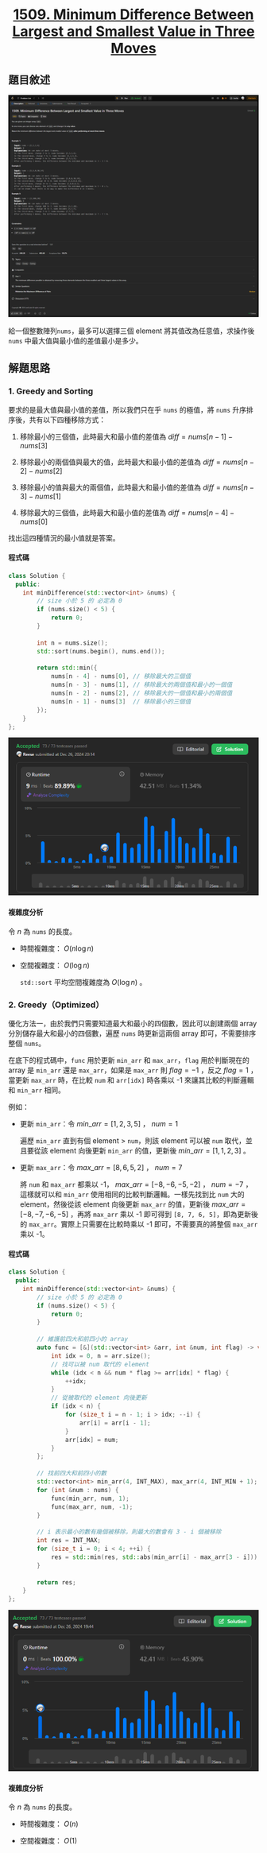 # <center> [1509. Minimum Difference Between Largest and Smallest Value in Three Moves](https://leetcode.com/problems/minimum-difference-between-largest-and-smallest-value-in-three-moves/description/) </center>

## 題目敘述

[![](https://raw.githubusercontent.com/reese60525/ForPicGo/main/Pictures/20241226200042708.png)](https://raw.githubusercontent.com/reese60525/ForPicGo/main/Pictures/20241226200042708.png)

給一個整數陣列`nums`，最多可以選擇三個 element 將其值改為任意值，求操作後 `nums` 中最大值與最小值的差值最小是多少。

## 解題思路

### 1. Greedy and Sorting

要求的是最大值與最小值的差值，所以我們只在乎 `nums` 的極值，將 `nums` 升序排序後，共有以下四種移除方式：

1. 移除最小的三個值，此時最大和最小值的差值為 $diff = nums[n-1] - nums[3]$

2. 移除最小的兩個值與最大的值，此時最大和最小值的差值為 $diff = nums[n-2] - nums[2]$

3. 移除最小的值與最大的兩個值，此時最大和最小值的差值為 $diff = nums[n-3] - nums[1]$

4. 移除最大的三個值，此時最大和最小值的差值為 $diff = nums[n-4] - nums[0]$

找出這四種情況的最小值就是答案。

#### 程式碼

```cpp {.line-numbers}
class Solution {
  public:
    int minDifference(std::vector<int> &nums) {
        // size 小於 5 的 必定為 0
        if (nums.size() < 5) {
            return 0;
        }

        int n = nums.size();
        std::sort(nums.begin(), nums.end());

        return std::min({
            nums[n - 4] - nums[0], // 移除最大的三個值
            nums[n - 3] - nums[1], // 移除最大的兩個值和最小的一個值
            nums[n - 2] - nums[2], // 移除最大的一個值和最小的兩個值
            nums[n - 1] - nums[3]  // 移除最小的三個值
        });
    }
};
```

[![](https://raw.githubusercontent.com/reese60525/ForPicGo/main/Pictures/20241226202205657.png)](https://raw.githubusercontent.com/reese60525/ForPicGo/main/Pictures/20241226202205657.png)

#### 複雜度分析

令 $n$ 為 `nums` 的長度。

- 時間複雜度： $O(n \log n)$

- 空間複雜度： $O(\log n)$

    `std::sort` 平均空間複雜度為 $O(\log n)$ 。

### 2. Greedy（Optimized）

優化方法一，由於我們只需要知道最大和最小的四個數，因此可以創建兩個 array 分別儲存最大和最小的四個數，遍歷 `nums` 時更新這兩個 array 即可，不需要排序整個 `nums`。

在底下的程式碼中，`func` 用於更新 `min_arr` 和 `max_arr`，`flag` 用於判斷現在的 array 是 `min_arr` 還是 `max_arr`，如果是 `max_arr` 則 $flag = -1$ ，反之 $flag = 1$ ，當更新 `max_arr` 時，在比較 `num` 和 `arr[idx]` 時各乘以 -1 來讓其比較的判斷邏輯和 `min_arr` 相同。

例如：

- 更新 `min_arr`：令 $min\_arr = [1, 2, 3, 5]$ ， $num = 1$

  遍歷 `min_arr` 直到有個 element > `num`，則該 element 可以被 `num` 取代，並且要從該 element 向後更新 `min_arr` 的值，更新後 $min\_arr = [1, 1, 2, 3]$ 。

- 更新 `max_arr`：令 $max\_arr = [8, 6, 5, 2]$ ， $num = 7$

  將 `num` 和 `max_arr` 都乘以 -1， $max\_arr = [-8, -6, -5, -2]$ ， $num = -7$ ，這樣就可以和 `min_arr` 使用相同的比較判斷邏輯。一樣先找到比 `num` 大的 element，然後從該 element 向後更新 `max_arr` 的值，更新後 $max\_arr = [-8, -7, -6, -5]$ ，再將 `max_arr` 乘以 -1 即可得到 `[8, 7, 6, 5]`，即為更新後的 `max_arr`。實際上只需要在比較時乘以 -1 即可，不需要真的將整個 `max_arr` 乘以 -1。

#### 程式碼

```cpp {.line-numbers}
class Solution {
  public:
    int minDifference(std::vector<int> &nums) {
        // size 小於 5 的 必定為 0
        if (nums.size() < 5) {
            return 0;
        }

        // 維護前四大和前四小的 array
        auto func = [&](std::vector<int> &arr, int &num, int flag) -> void {
            int idx = 0, n = arr.size();
            // 找可以被 num 取代的 element
            while (idx < n && num * flag >= arr[idx] * flag) {
                ++idx;
            }
            // 從被取代的 element 向後更新
            if (idx < n) {
                for (size_t i = n - 1; i > idx; --i) {
                    arr[i] = arr[i - 1];
                }
                arr[idx] = num;
            }
        };

        // 找前四大和前四小的數
        std::vector<int> min_arr(4, INT_MAX), max_arr(4, INT_MIN + 1);
        for (int &num : nums) {
            func(min_arr, num, 1);
            func(max_arr, num, -1);
        }

        // i 表示最小的數有幾個被移除，則最大的數會有 3 - i 個被移除
        int res = INT_MAX;
        for (size_t i = 0; i < 4; ++i) {
            res = std::min(res, std::abs(min_arr[i] - max_arr[3 - i]));
        }

        return res;
    }
};
```

[![](https://raw.githubusercontent.com/reese60525/ForPicGo/main/Pictures/20241226204749003.png)](https://raw.githubusercontent.com/reese60525/ForPicGo/main/Pictures/20241226204749003.png)

#### 複雜度分析

令 $n$ 為 `nums` 的長度。

- 時間複雜度： $O(n)$

- 空間複雜度： $O(1)$

